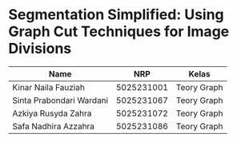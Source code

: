 # Segmentation Simplified: Using Graph Cut Techniques for Image Divisions

| Name           | NRP        | Kelas     |
| ---            | ---        | ----------|
| Kinar Naila Fauziah | 5025231001| Teory Graph  |
| Sinta Prabondari Wardani| 5025231067 | Teory Graph |
| Azkiya Rusyda Zahra |  5025231072 | Teory Graph |
| Safa Nadhira  Azzahra | 5025231086  | Teory Graph |
